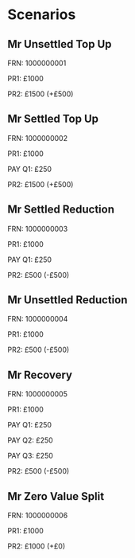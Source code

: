 # Scenarios

## Mr Unsettled Top Up
FRN: 1000000001

PR1: £1000

PR2: £1500 (+£500)

## Mr Settled Top Up
FRN: 1000000002

PR1: £1000

PAY Q1: £250

PR2: £1500 (+£500)

## Mr Settled Reduction
FRN: 1000000003

PR1: £1000

PAY Q1: £250

PR2: £500 (-£500)

## Mr Unsettled Reduction
FRN: 1000000004

PR1: £1000

PR2: £500 (-£500)

## Mr Recovery
FRN: 1000000005

PR1: £1000

PAY Q1: £250

PAY Q2: £250

PAY Q3: £250

PR2: £500 (-£500)

## Mr Zero Value Split
FRN: 1000000006

PR1: £1000

PR2: £1000 (+£0)

